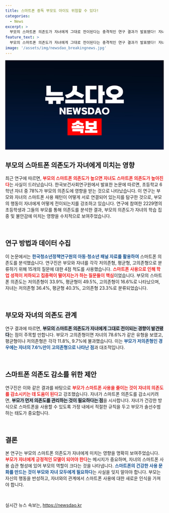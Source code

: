 ```yaml
---
title: 스마트폰 중독 부모도 아이도 위험할 수 있다!
categories:
  - News
excerpt: >
  부모의 스마트폰 의존도가 자녀에게 그대로 전이된다는 충격적인 연구 결과가 발표됐다! 자녀의 78%가 고의존형으로, 스마트폰 과존재가 교육적 문제를 일으킬 수 있다는 경고가 울리고 있다. 어떻게 해결할 수 있을까?
feature_text: >
  부모의 스마트폰 의존도가 자녀에게 그대로 전이된다는 충격적인 연구 결과가 발표됐다! 자녀의 78%가 고의존형으로, 스마트폰 과존재가 교육적 문제를 일으킬 수 있다는 경고가 울리고 있다. 어떻게 해결할 수 있을까?
image: '/assets/img/newsdao_breakingnews.jpg'
---
```


<p><img src="/assets/img/newsdao_breakingnews.jpg" alt="cryptoinkorea 속보" /></p>

<h2 data-ke-size="size26">부모의 스마트폰 의존도가 자녀에게 미치는 영향</h2>

<p data-ke-size="size16">최근 연구에 따르면, <b><span style="color: #ee2323;">부모의 스마트폰 의존도가 높으면 자녀도 스마트폰 의존도가 높아진다</span></b>는 사실이 드러났습니다. 한국보건사회연구원에서 발표한 논문에 따르면, 초등학교 6학년 자녀 중 78%가 부모의 의존도에 영향을 받는 것으로 나타났습니다. 이 연구는 부모와 자녀의 스마트폰 사용 패턴이 어떻게 서로 연결되어 있는지를 탐구한 것으로, 부모의 행동이 자녀에게 어떻게 전이되는지를 강조하고 있습니다. 연구에 참여한 2229명의 초등학생과 그들의 부모를 통해 의존도를 분석한 결과, 부모의 의존도가 자녀의 학습 집중 및 불안감에 미치는 영향을 수치적으로 보여주었습니다.</p>

<p data-ke-size="size16">&nbsp;</p>

<h2 data-ke-size="size26">연구 방법과 데이터 수집</h2>

<p data-ke-size="size16">이 논문에서는 <b><span style="color: #1a5490;">한국청소년정책연구원의 아동·청소년 패널 자료를 활용하여</span></b> 스마트폰 의존도를 분석했습니다. 연구진은 부모와 자녀를 각각 저의존형, 평균형, 고의존형으로 분류하기 위해 15개의 질문에 대한 4점 척도를 사용했습니다. <b><span style="color: #ee2323;">스마트폰 사용으로 인해 학업 성적이 저하되고 집중력이 떨어지는가 하는 질문들이 핵심</span></b>이었습니다. 부모의 스마트폰 의존도는 저의존형이 33.9%, 평균형이 49.5%, 고의존형이 16.6%로 나타났으며, 자녀는 저의존형 36.4%, 평균형 40.3%, 고의존형 23.3%로 분류되었습니다.</p>

<p data-ke-size="size16">&nbsp;</p>

<h2 data-ke-size="size26">부모와 자녀의 의존도 관계</h2>

<p data-ke-size="size16">연구 결과에 따르면, <b><span style="background-color: #21538527;">부모의 스마트폰 의존도가 자녀에게 그대로 전이되는 경향이 발견됐다</span></b>는 점이 주목할 만합니다. 부모가 고의존형이면 자녀의 78.6%가 같은 유형을 보였고, 평균형이나 저의존형은 각각 11.8%, 9.7%에 불과했습니다. 이는 <b><span style="color: #1a5490;">부모가 저의존형인 경우에는 자녀의 7.6%만이 고의존형으로 나타난 점</span></b>과 대조적입니다.</p>

<p data-ke-size="size16">&nbsp;</p>

<h2 data-ke-size="size26">스마트폰 의존도 감소를 위한 제안</h2>

<p data-ke-size="size16">연구진은 이와 같은 결과를 바탕으로 <b><span style="color: #ee2323;">부모가 스마트폰 사용을 줄이는 것이 자녀의 의존도를 감소시키는 데 도움이 된다</span></b>고 강조했습니다. 자녀가 스마트폰 의존도를 감소시키려면, <b><span style="background-color: #21538527;">부모가 먼저 의존도를 관리하는 것이 필요하다는 점</span></b>을 시사합니다. 자녀가 건강한 방식으로 스마트폰을 사용할 수 있도록 가정 내에서 적절한 규칙을 두고 부모가 솔선수범하는 태도가 중요합니다.</p>

<p data-ke-size="size16">&nbsp;</p>

<h2 data-ke-size="size26">결론</h2>

<p data-ke-size="size16">본 연구는 부모의 스마트폰 의존도가 자녀에게 미치는 영향을 명확히 보여주었습니다. <b><span style="color: #ee2323;">부모가 자녀에게 긍정적인 모델이 되어야 한다</span></b>는 메시지가 중요하며, 자녀의 스마트폰 사용 습관 형성에 있어 부모의 역할이 크다는 것을 나타냅니다. <b><span style="color: #1a5490;">스마트폰의 건강한 사용 문화를 만드는 것이 부모와 자녀 모두에게 필요하다</span></b>는 사실을 잊지 말아야 합니다. 부모는 자신의 행동을 반성하고, 자녀와의 관계에서 스마트폰 사용에 대한 새로운 인식을 가져야 합니다.</p>

<p data-ke-size="size16">&nbsp;</p>
실시간 뉴스 속보는, <a href="https://newsdao.kr" rel="dofollow">https://newsdao.kr</a>


